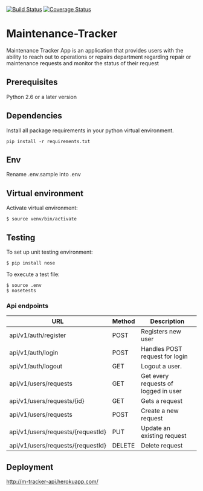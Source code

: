 [![Build Status](https://travis-ci.org/blac-siren/Maintenance-Tracker.svg?branch=deployment)](https://travis-ci.org/blac-siren/Maintenance-Tracker)
[![Coverage Status](https://coveralls.io/repos/github/blac-siren/Maintenance-Tracker/badge.svg?branch=deployment)](https://coveralls.io/github/blac-siren/Maintenance-Tracker?branch=deployment)

# Maintenance-Tracker
Maintenance Tracker App is an application that provides users with the ability to reach out to operations or repairs department regarding repair or maintenance requests and monitor the status of their request

## Prerequisites

Python 2.6 or a later version

## Dependencies
Install all package requirements in your python virtual environment.
```
pip install -r requirements.txt
```
## Env
Rename .env.sample into .env

## Virtual environment
Activate virtual environment:

```
$ source venv/bin/activate
```

## Testing
To set up unit testing environment:

```
$ pip install nose
```

To execute a test file:

```
$ source .env
$ nosetests
```




### Api endpoints

| URL | Method|  Description 
| --- | --- | --- 
| api/v1/auth/register | POST | Registers new user 
| api/v1/auth/login | POST | Handles POST request for login
| api/v1/auth/logout | GET | Logout a user.
| api/v1/users/requests | GET | Get every requests of logged in user
| api/v1/users/requests/{id} | GET | Gets a request 
| api/v1/users/requests | POST | Create a new request
| api/v1/users/requests/{requestId}  | PUT | Update an existing request
| api/v1/users/requests/{requestId} | DELETE | Delete request

## Deployment
http://m-tracker-api.herokuapp.com/

